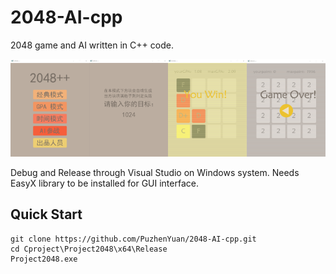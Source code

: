 # 2048-AI-cpp
2048 game and AI written in C++ code.

<img src="photo/interface.png" width="25%"><img src="photo/object.png" width="25%"><img src="photo/gpa.png" width="25%"><img src="photo/time.png" width="25%">

Debug and Release through Visual Studio on Windows system. 
Needs EasyX library to be installed for GUI interface.

## Quick Start
```
git clone https://github.com/PuzhenYuan/2048-AI-cpp.git
cd Cproject\Project2048\x64\Release
Project2048.exe
```
